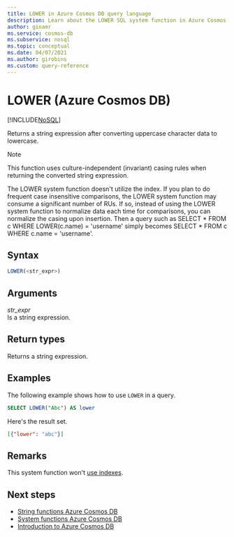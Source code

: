 ```yaml
---
title: LOWER in Azure Cosmos DB query language
description: Learn about the LOWER SQL system function in Azure Cosmos DB to return a string expression after converting uppercase character data to lowercase
author: ginamr
ms.service: cosmos-db
ms.subservice: nosql
ms.topic: conceptual
ms.date: 04/07/2021
ms.author: girobins
ms.custom: query-reference
---
```

# LOWER (Azure Cosmos DB)
[!INCLUDE[NoSQL](../../includes/appliesto-nosql.md)]

Returns a string expression after converting uppercase character data to lowercase.

> [!NOTE]
> This function uses culture-independent (invariant) casing rules when returning the converted string expression.

The LOWER system function doesn't utilize the index. If you plan to do frequent case insensitive comparisons, the LOWER system function may consume a significant number of RUs. If so, instead of using the LOWER system function to normalize data each time for comparisons, you can normalize the casing upon insertion. Then a query such as SELECT * FROM c WHERE LOWER(c.name) = 'username' simply becomes SELECT * FROM c WHERE c.name = 'username'.

## Syntax
  
```sql
LOWER(<str_expr>)  
```  
  
## Arguments
  
*str_expr*  
   Is a string expression.  
  
## Return types
  
Returns a string expression.  
  
## Examples
  
The following example shows how to use `LOWER` in a query.  
  
```sql
SELECT LOWER("Abc") AS lower
```  
  
 Here's the result set.  
  
```json
[{"lower": "abc"}]
```  

## Remarks

This system function won't [use indexes](../../index-overview.md#index-usage).

## Next steps

- [String functions Azure Cosmos DB](string-functions.md)
- [System functions Azure Cosmos DB](system-functions.md)
- [Introduction to Azure Cosmos DB](../../introduction.md)

